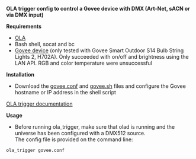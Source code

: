 **OLA trigger config to control a Govee device with DMX (Art-Net, sACN or via DMX input)**

**Requirements**

* [OLA](https://www.openlighting.org/ola)
* Bash shell, socat and bc
* [Govee device](https://eu.govee.com) (only tested with Govee Smart Outdoor S14 Bulb String Lights 2, H702A). Only succeeded with on/off and brightness using the LAN API. RGB and color temperature were unsuccessful

**Installation**
  
* Download the [govee.conf](govee.conf) and [govee.sh](govee.sh) files and configure the Govee hostname or IP address in the shell script


[OLA trigger documentation](https://www.openlighting.org/ola/advanced-topics/ola-dmx-trigger/)

**Usage** 

* Before running ola_trigger, make sure that olad is running and the universe has been configured with a DMX512 source.  
The config file is provided on the command line:

`ola_trigger govee.conf`

